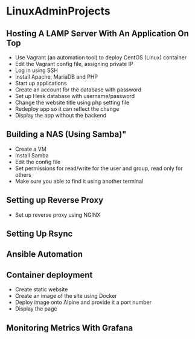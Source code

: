 # LinuxAdminProjects

## Hosting A LAMP Server With An Application On Top

  - Use Vagrant (an automation tool) to deploy CentOS (Linux) container
  - Edit the Vagrant config file, assigning private IP
  - Log in using SSH
  - Install Apache, MariaDB and PHP
  - Start up applications
  - Create an account for the database with password
  - Set up Hesk database with username/password
  - Change the website title using php setting file
  - Redeploy app so it can reflect the change
  - Display the app without the backend

## Building a NAS (Using Samba)" 

- Create a VM
- Install Samba
- Edit the config file 
- Set permissions for read/write for the user and group, read only for others
-  Make sure you able to find it using another terminal

## Setting up Reverse Proxy

- Set up reverse proxy using NGINX
## Setting Up Rsync

## Ansible Automation 
## Container deployment

  - Create static website
  - Create an image of the site using Docker
  - Deploy image onto Alpine and provide it a port number
  - Display the page
    
## Monitoring Metrics With Grafana 
